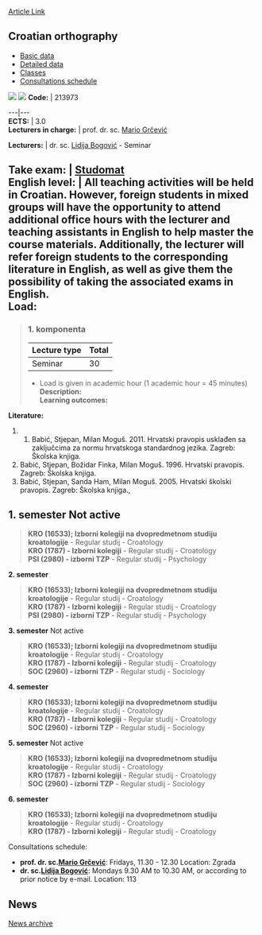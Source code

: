 [Article Link](https://www.fhs.hr/en/course/croort)

## Croatian orthography
  * [Basic data](https://www.fhs.hr/en/course/croort#v1id-523761_890187_1_0 "Basic data")
  * [Detailed data](https://www.fhs.hr/en/course/croort#v1id-523761_890187_1_1 "Detailed data")
  * [Classes](https://www.fhs.hr/en/course/croort#v1id-523761_890187_1_2 "Classes")
  * [Consultations schedule](https://www.fhs.hr/en/course/croort#v1id-523761_890187_1_3 "Consultations schedule")


[![](https://www.fhs.hr/img/flags/gif/hr.gif)](https://www.fhs.hr/predmet/hrvpra) [![](https://www.fhs.hr/img/flags/gif/gb.gif)](https://www.fhs.hr/en/course/croort)
**Code:** |  213973  
  
---|---  
**ECTS:** |  3.0   
**Lecturers in charge:** |  prof. dr. sc. [Mario Grčević](https://www.fhs.hr/staff/mario.grcevic)   
  
**Lecturers:** |  dr. sc. [Lidija Bogović](https://www.fhs.hr/djelatnik/lidija.bogovic) - Seminar  
  
**Take exam:** |  [Studomat](http://www.isvu.hr/studomat)  
**English level:** |  All teaching activities will be held in Croatian. However, foreign students in mixed groups will have the opportunity to attend additional office hours with the lecturer and teaching assistants in English to help master the course materials. Additionally, the lecturer will refer foreign students to the corresponding literature in English, as well as give them the possibility of taking the associated exams in English.   
**Load:**  
---  
> ### 1. komponenta
> | Lecture type | Total  
> ---|---  
> Seminar | 30  
> * Load is given in academic hour (1 academic hour = 45 minutes)   
**Description:**  
> **Learning outcomes:**  

  
**Literature:**  
  1. 1. Babić, Stjepan, Milan Moguš. 2011. Hrvatski pravopis usklađen sa zaključcima za normu hrvatskoga standardnog jezika. Zagreb: Školska knjiga.  
2. Babić, Stjepan, Božidar Finka, Milan Moguš. 1996. Hrvatski pravopis. Zagreb: Školska knjiga.  
3. Babić, Stjepan, Sanda Ham, Milan Moguš. 2005. Hrvatski školski pravopis. Zagreb: Školska knjiga., 

  
**1. semester** Not active  
---  
> **KRO (16533); Izborni kolegiji na dvopredmetnom studiju kroatologije** - Regular studij - Croatology  
>  **KRO (1787) - Izborni kolegiji** - Regular studij - Croatology  
>  **PSI (2980) - izborni TZP** - Regular studij - Psychology  
>   
  
**2. semester**  
> **KRO (16533); Izborni kolegiji na dvopredmetnom studiju kroatologije** - Regular studij - Croatology  
>  **KRO (1787) - Izborni kolegiji** - Regular studij - Croatology  
>  **PSI (2980) - izborni TZP** - Regular studij - Psychology  
>   
  
**3. semester** Not active  
> **KRO (16533); Izborni kolegiji na dvopredmetnom studiju kroatologije** - Regular studij - Croatology  
>  **KRO (1787) - Izborni kolegiji** - Regular studij - Croatology  
>  **SOC (2960) - izborni TZP** - Regular studij - Sociology  
>   
  
**4. semester**  
> **KRO (16533); Izborni kolegiji na dvopredmetnom studiju kroatologije** - Regular studij - Croatology  
>  **KRO (1787) - Izborni kolegiji** - Regular studij - Croatology  
>  **SOC (2960) - izborni TZP** - Regular studij - Sociology  
>   
  
**5. semester** Not active  
> **KRO (16533); Izborni kolegiji na dvopredmetnom studiju kroatologije** - Regular studij - Croatology  
>  **KRO (1787) - Izborni kolegiji** - Regular studij - Croatology  
>  **SOC (2960) - izborni TZP** - Regular studij - Sociology  
>   
  
**6. semester**  
> **KRO (16533); Izborni kolegiji na dvopredmetnom studiju kroatologije** - Regular studij - Croatology  
>  **KRO (1787) - Izborni kolegiji** - Regular studij - Croatology  
>   
Consultations schedule: 
  * **prof. dr. sc.[Mario Grčević](https://www.fhs.hr/staff/mario.grcevic)**: 
Fridays, 11.30 - 12.30
Location: Zgrada 
  * **dr. sc.[Lidija Bogović](https://www.fhs.hr/djelatnik/lidija.bogovic)**: 
Mondays 9.30 AM to 10.30 AM, or according to prior notice by e-mail.
Location: 113 


## News
[News archive](https://www.fhs.hr/en/course/croort?@=21cdw#news_120537 "News archive")
